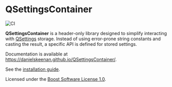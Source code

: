 QSettingsContainer
==================

![CI](https://github.com/danielskeenan/QSettingsContainer/workflows/CI/badge.svg)

**QSettingsContainer** is a header-only library designed to simplify interacting
with [QSettings](https://doc.qt.io/qt-5/qsettings.html) storage.  Instead of
using error-prone string constants and casting the result, a specific API is
defined for stored settings.

Documentation is available at https://danielskeenan.github.io/QSettingsContainer/.

See the [installation guide](https://danielskeenan.github.io/QSettingsContainer/usage.html).

Licensed under the [Boost Software License 1.0](https://www.boost.org/LICENSE_1_0.txt).
